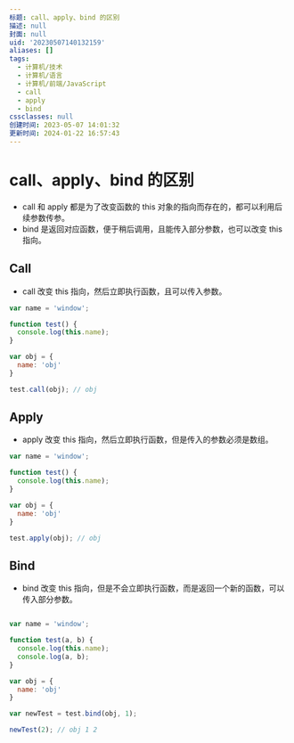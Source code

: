 ```yaml
---
标题: call、apply、bind 的区别
描述: null
封面: null
uid: '20230507140132159'
aliases: []
tags:
  - 计算机/技术
  - 计算机/语言
  - 计算机/前端/JavaScript
  - call
  - apply
  - bind
cssclasses: null
创建时间: 2023-05-07 14:01:32
更新时间: 2024-01-22 16:57:43
---
```


# call、apply、bind 的区别

- call 和 apply 都是为了改变函数的 this 对象的指向而存在的，都可以利用后续参数传参。
- bind 是返回对应函数，便于稍后调用，且能传入部分参数，也可以改变 this 指向。

## Call

- call 改变 this 指向，然后立即执行函数，且可以传入参数。

```js
var name = 'window';

function test() {
  console.log(this.name);
}

var obj = {
  name: 'obj'
}

test.call(obj); // obj

```

## Apply

- apply 改变 this 指向，然后立即执行函数，但是传入的参数必须是数组。

```js
var name = 'window';

function test() {
  console.log(this.name);
}

var obj = {
  name: 'obj'
}

test.apply(obj); // obj

```

## Bind

- bind 改变 this 指向，但是不会立即执行函数，而是返回一个新的函数，可以传入部分参数。

```js

var name = 'window';

function test(a, b) {
  console.log(this.name);
  console.log(a, b);
}

var obj = {
  name: 'obj'
}

var newTest = test.bind(obj, 1);

newTest(2); // obj 1 2

```
